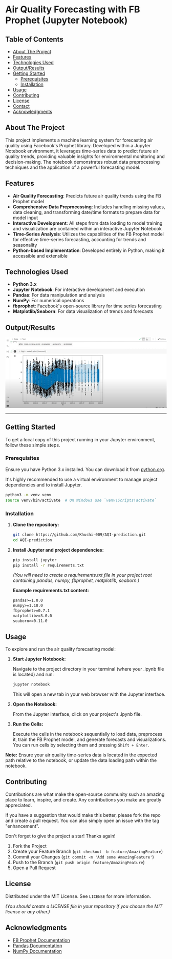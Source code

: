 # Air Quality Forecasting with FB Prophet (Jupyter Notebook)

## Table of Contents
- [About The Project](#about-the-project)
- [Features](#features)
- [Technologies Used](#technologies-used)
- [Output/Results](#outputresults)
- [Getting Started](#getting-started)
  - [Prerequisites](#prerequisites)
  - [Installation](#installation)
- [Usage](#usage)
- [Contributing](#contributing)
- [License](#license)
- [Contact](#contact)
- [Acknowledgments](#acknowledgments)

## About The Project
This project implements a machine learning system for forecasting air quality using Facebook's Prophet library. Developed within a Jupyter Notebook environment, it leverages time-series data to predict future air quality trends, providing valuable insights for environmental monitoring and decision-making. The notebook demonstrates robust data preprocessing techniques and the application of a powerful forecasting model.

## Features
- **Air Quality Forecasting**: Predicts future air quality trends using the FB Prophet model
- **Comprehensive Data Preprocessing**: Includes handling missing values, data cleaning, and transforming date/time formats to prepare data for model input
- **Interactive Development**: All steps from data loading to model training and visualization are contained within an interactive Jupyter Notebook
- **Time-Series Analysis**: Utilizes the capabilities of the FB Prophet model for effective time-series forecasting, accounting for trends and seasonality
- **Python-based Implementation**: Developed entirely in Python, making it accessible and extensible

## Technologies Used
- **Python 3.x**
- **Jupyter Notebook**: For interactive development and execution
- **Pandas**: For data manipulation and analysis
- **NumPy**: For numerical operations
- **fbprophet**: Facebook's open-source library for time series forecasting
- **Matplotlib/Seaborn**: For data visualization of trends and forecasts

## Output/Results

![Air Quality Forecast Output](https://github.com/Khushi-009/AQI-prediction/blob/989025df01b9f74a7e2a7b24b0f8157907e4b6ed/aqi%20output.png)

---

## Getting Started
To get a local copy of this project running in your Jupyter environment, follow these simple steps.

### Prerequisites
Ensure you have Python 3.x installed. You can download it from [python.org](https://python.org).

It's highly recommended to use a virtual environment to manage project dependencies and to install Jupyter.

```bash
python3 -m venv venv
source venv/bin/activate  # On Windows use `venv\Scripts\activate`
```

### Installation
1. **Clone the repository:**
   ```bash
   git clone https://github.com/Khushi-009/AQI-prediction.git
   cd AQI-prediction
   ```

2. **Install Jupyter and project dependencies:**
   ```bash
   pip install jupyter
   pip install -r requirements.txt
   ```
   
   *(You will need to create a requirements.txt file in your project root containing pandas, numpy, fbprophet, matplotlib, seaborn.)*

   **Example requirements.txt content:**
   ```
   pandas>=1.0.0
   numpy>=1.18.0
   fbprophet>=0.7.1
   matplotlib>=3.0.0
   seaborn>=0.11.0
   ```

## Usage
To explore and run the air quality forecasting model:

1. **Start Jupyter Notebook:**
   
   Navigate to the project directory in your terminal (where your .ipynb file is located) and run:
   ```bash
   jupyter notebook
   ```
   This will open a new tab in your web browser with the Jupyter interface.

2. **Open the Notebook:**
   
   From the Jupyter interface, click on your project's .ipynb file.

3. **Run the Cells:**
   
   Execute the cells in the notebook sequentially to load data, preprocess it, train the FB Prophet model, and generate forecasts and visualizations. You can run cells by selecting them and pressing `Shift + Enter`.

**Note:** Ensure your air quality time-series data is located in the expected path relative to the notebook, or update the data loading path within the notebook.

## Contributing
Contributions are what make the open-source community such an amazing place to learn, inspire, and create. Any contributions you make are greatly appreciated.

If you have a suggestion that would make this better, please fork the repo and create a pull request. You can also simply open an issue with the tag "enhancement".

Don't forget to give the project a star! Thanks again!

1. Fork the Project
2. Create your Feature Branch (`git checkout -b feature/AmazingFeature`)
3. Commit your Changes (`git commit -m 'Add some AmazingFeature'`)
4. Push to the Branch (`git push origin feature/AmazingFeature`)
5. Open a Pull Request

## License
Distributed under the MIT License. See `LICENSE` for more information.

*(You should create a LICENSE file in your repository if you choose the MIT license or any other.)*

## Acknowledgments
- [FB Prophet Documentation](https://facebook.github.io/prophet/)
- [Pandas Documentation](https://pandas.pydata.org/docs/)
- [NumPy Documentation](https://numpy.org/doc/)
